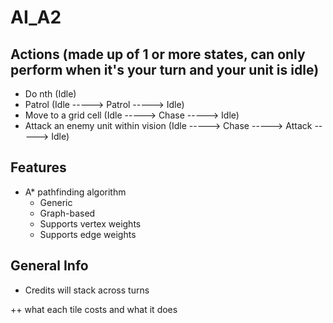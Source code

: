 # AI_A2

## Actions (made up of 1 or more states, can only perform when it's your turn and your unit is idle)

* Do nth (Idle)
* Patrol (Idle -----> Patrol -----> Idle)
* Move to a grid cell (Idle -----> Chase -----> Idle)
* Attack an enemy unit within vision (Idle -----> Chase -----> Attack -----> Idle)

## Features

- A* pathfinding algorithm
	- Generic
	- Graph-based
	- Supports vertex weights
	- Supports edge weights

## General Info

* Credits will stack across turns

++ what each tile costs and what it does 